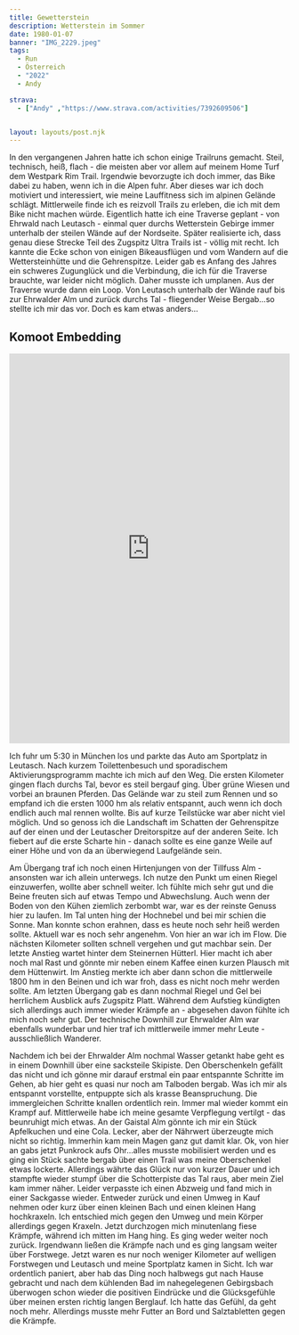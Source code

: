 ```yaml
---
title: Gewetterstein
description: Wetterstein im Sommer
date: 1980-01-07
banner: "IMG_2229.jpeg"
tags:
  - Run
  - Österreich
  - "2022"
  - Andy

strava:
  - ["Andy" ,"https://www.strava.com/activities/7392609506"]


layout: layouts/post.njk
---
```


In den vergangenen Jahren hatte ich schon einige Trailruns gemacht. Steil, technisch, heiß, flach - die meisten aber vor allem auf meinem Home Turf dem Westpark Rim Trail. Irgendwie bevorzugte ich doch immer, das Bike dabei zu haben, wenn ich in die Alpen fuhr. Aber dieses war ich doch motiviert und interessiert, wie meine Lauffitness sich im alpinen Gelände schlägt. Mittlerweile finde ich es reizvoll Trails zu erleben, die ich mit dem Bike nicht machen würde. Eigentlich hatte ich eine Traverse geplant - von Ehrwald nach Leutasch - einmal quer durchs Wetterstein Gebirge immer unterhalb der steilen Wände auf der Nordseite. Später realisierte ich, dass genau diese Strecke Teil des Zugspitz Ultra Trails ist - völlig mit recht. Ich kannte die Ecke schon von einigen Bikeausflügen und vom Wandern auf die Wettersteinhütte und die Gehrenspitze. Leider gab es Anfang des Jahres ein schweres Zugunglück und die Verbindung, die ich für die Traverse brauchte, war leider nicht möglich. Daher musste ich umplanen. Aus der Traverse wurde dann ein Loop. Von Leutasch unterhalb der Wände rauf bis zur Ehrwalder Alm und zurück durchs Tal - fliegender Weise Bergab…so stellte ich mir das vor. Doch es kam etwas anders…

## Komoot Embedding

<iframe src="https://www.komoot.de/tour/824116485/embed?share_token=abhSwM3PfmSfOB6pe5FbZIDWcjAQTxApveGP952HDY1VihKo97&profile=1" width="100%" height="700" frameborder="0" scrolling="no"></iframe>

Ich fuhr um 5:30 in München los und parkte das Auto am Sportplatz in Leutasch. Nach kurzem Toilettenbesuch und sporadischem Aktivierungsprogramm machte ich mich auf den Weg. Die ersten Kilometer gingen flach durchs Tal, bevor es steil bergauf ging. Über grüne Wiesen und vorbei an braunen Pferden. Das Gelände war zu steil zum Rennen und so empfand ich die ersten 1000 hm als relativ entspannt, auch wenn ich doch endlich auch mal rennen wollte. Bis auf kurze Teilstücke war aber nicht viel möglich. Und so genoss ich die Landschaft im Schatten der Gehrenspitze auf der einen und der Leutascher Dreitorspitze auf der anderen Seite. Ich fiebert auf die erste Scharte hin - danach sollte es eine ganze Weile auf einer Höhe und von da an überwiegend Laufgelände sein.

Am Übergang traf ich noch einen Hirtenjungen von der Tillfuss Alm - ansonsten war ich allein unterwegs. Ich nutze den Punkt um einen Riegel einzuwerfen, wollte aber schnell weiter. Ich fühlte mich sehr gut und die Beine freuten sich auf etwas Tempo und Abwechslung. Auch wenn der Boden von den Kühen ziemlich zerbombt war, war es der reinste Genuss hier zu laufen. Im Tal unten hing der Hochnebel und bei mir schien die Sonne. Man konnte schon erahnen, dass es heute noch sehr heiß werden sollte. Aktuell war es noch sehr angenehm.
Von hier an war ich im Flow. Die nächsten Kilometer sollten schnell vergehen und gut machbar sein. Der letzte Anstieg wartet hinter dem Steinernen Hütterl. Hier macht ich aber noch mal Rast und gönnte mir neben einem
Kaffee einen kurzen Plausch mit dem Hüttenwirt. Im Anstieg merkte ich aber dann schon die mittlerweile 1800 hm in den Beinen und ich war froh, dass es nicht noch mehr werden sollte. Am letzten Übergang gab es dann nochmal Riegel und Gel bei herrlichem Ausblick aufs Zugspitz Platt. Während dem Aufstieg kündigten sich allerdings auch immer wieder Krämpfe an - abgesehen davon fühlte ich mich noch sehr gut. Der technische Downhill zur Ehrwalder Alm war ebenfalls wunderbar und hier traf ich mittlerweile immer mehr Leute - ausschließlich Wanderer.

Nachdem ich bei der Ehrwalder Alm nochmal Wasser getankt habe geht es in einem Downhill über eine sacksteile Skipiste. Den Oberschenkeln gefällt das nicht und ich gönne mir darauf erstmal ein paar entspannte Schritte im Gehen, ab hier geht es quasi nur noch am Talboden bergab. Was ich mir als entspannt vorstellte, entpuppte sich als krasse Beanspruchung. Die immergleichen Schritte knallen ordentlich rein. Immer mal wieder kommt ein Krampf auf. Mittlerweile habe ich meine gesamte Verpflegung vertilgt - das beunruhigt mich etwas. An der Gaistal Alm gönnte ich mir ein Stück Apfelkuchen und eine Cola. Lecker, aber der Nährwert überzeugte mich nicht so richtig. Immerhin kam mein Magen ganz gut damit klar. Ok, von hier an gabs jetzt Punkrock aufs Ohr…alles musste mobilisiert werden und es ging ein Stück sachte bergab über einen Trail was meine Oberschenkel etwas lockerte. Allerdings währte das Glück nur von kurzer Dauer und ich stampfte wieder stumpf über die Schotterpiste das Tal raus, aber mein Ziel kam immer näher. Leider verpasste ich einen Abzweig und fand mich in einer Sackgasse wieder. Entweder zurück und einen Umweg in Kauf nehmen oder kurz über einen kleinen Bach und einen kleinen Hang hochkraxeln. Ich entschied mich gegen den Umweg und mein Körper allerdings gegen Kraxeln. Jetzt durchzogen mich minutenlang fiese Krämpfe, während ich mitten im Hang hing. Es ging weder weiter noch zurück. Irgendwann ließen die Krämpfe nach und es ging langsam weiter über Forstwege. Jetzt waren es nur noch weniger Kilometer auf welligen Forstwegen und Leutasch und meine Sportplatz kamen in Sicht. Ich war ordentlich paniert, aber hab das Ding noch halbwegs gut nach Hause gebracht und nach dem kühlenden Bad im nahegelegenen Gebirgsbach überwogen schon wieder die positiven Eindrücke und die Glücksgefühle über meinen ersten richtig langen Berglauf. Ich hatte das Gefühl, da geht noch mehr. Allerdings musste mehr Futter an Bord und Salztabletten gegen die Krämpfe. 



